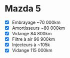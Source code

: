 Mazda 5
=======

- [X] Embrayage \~70 000km
- [X] Amortisseurs \~80 000km
- [X] Vidange 84 800km
- [X] Filtre à air 96 900km
- [X] Injecteurs à \~105k
- [X] Vidange 115 000km
